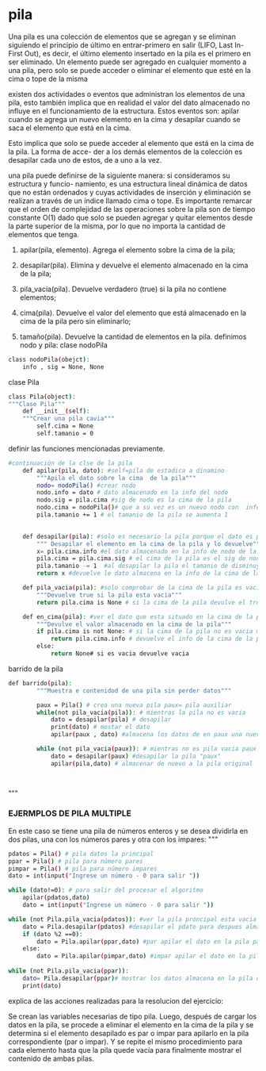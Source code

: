 # pila

Una pila es una colección de elementos que se agregan y se eliminan siguiendo el principio de último en entrar-primero en salir (LIFO, Last In-First Out), es decir, el último elemento insertado en la pila es el primero en ser eliminado. Un elemento puede ser agregado en cualquier momento a una pila, pero solo se puede acceder o eliminar el elemento que esté en la cima o tope de la misma

existen dos actividades o eventos que administran los elementos de una pila, esto también implica que en realidad el valor del dato almacenado no influye en el funcionamiento de la estructura. Estos eventos son: apilar cuando se agrega un nuevo elemento en la cima y desapilar cuando se saca el elemento que está en la cima.

Esto implica que solo se puede acceder al elemento que está en la cima de la pila. La forma de acce- der a los demás elementos de la colección es desapilar cada uno de estos, de a uno a la vez.

una pila puede definirse de la siguiente manera: si consideramos su estructura y funcio- namiento, es una estructura lineal dinámica de datos que no están ordenados y cuyas actividades de inserción y eliminación se realizan a través de un índice llamado cima o tope. Es importante remarcar que el orden de complejidad de las operaciones sobre la pila son de tiempo constante O(1) dado que solo se pueden agregar y quitar elementos desde la parte superior de la misma, por lo que no importa la cantidad de elementos que tenga.

1.	apilar(pila, elemento). Agrega el elemento sobre la cima de la pila;

2.	desapilar(pila). Elimina y devuelve el elemento almacenado en la cima de la pila;

3.	pila_vacia(pila). Devuelve verdadero (true) si la pila no contiene elementos;

4.	cima(pila). Devuelve el valor del elemento que está almacenado en la cima de la pila pero sin eliminarlo;

5.	tamaño(pila). Devuelve la cantidad de elementos en la pila.
definimos nodo y pila:
clase nodoPila

```bash
class nodoPila(obejct):
    info , sig = None, None
```

clase Pila

```bash
class Pila(object):
"""Clase Pila"""
    def __init__(self):
    """Crear una pila cavia"""
        self.cima = None 
        self.tamanio = 0
```

definir las funciones mencionadas previamente.

```bash
#continuación de la clse de la pila
    def apilar(pila, dato): #self=pila de estadica a dinamino
        """Apila el dato sobre la cima  de la pila"""
        nodo= nodoPila() #crear nodo
        nodo.info = dato # dato almacenado en la info del nodo
        nodo.sig = pila.cima #sig de nodo es la cima de la pila
        nodo.cima = nodoPila()# que a su vez es un nuevo nodo con  info y sig
        pila.tamanio += 1 # el tamanio de la pila se aumenta 1
        

    def desapilar(pila): #solo es necesario la pila porque el dato es pila.cima.info
        """ Desapilar el elemento en la cima de la pila y lo devuelve"""
        x= pila.cima.info #el dato almacenado en la info de nodo de la pila
        pila.cima = pila.cima.sig # el cima de la pila es el sig de nodo (el dato anterior  de la pila)
        pila.tamanio -= 1  #al desapilar la pila el tamanio de disminuye 1
        return x #devuelve le dato almacena en la info de la cima de la pila

    def pila_vacia(pila): #solo comprobar de la cima de la pila es vacia o no
        """Devuelve true si la pila esta vacia"""
        return pila.cima is None # si la cima de la pila devulve el true sino no devuelve nada

    def en_cima(pila): #ver el dato que esta situado en la cima de la pila
        """Devulve el valor almacenado en la cima de la pila"""
        if pila.cima is not None: # si la cima de la pila no es vacia muestra la cima de la pila
            return pila.cima.info # devuelve el info de la cima de la pila
        else:
            return None# si es vacia devuelve vacia
```

barrido de la pila

```bash
def barrido(pila):
        """Muestra e contenidod de una pila sin perder datos"""

        paux = Pila() # crea una nueva pila paux= pila auxiliar
        while(not pila_vacia(pila)): # mientras la pila no es vacia
            dato = desapilar(pila) # desapilar 
            print(dato) # mostar el dato
            apilar(paux , dato) #almacena los datos de en paux una nueva pila temporal

        while (not pila_vacia(paux)): # mientras no es pila vacia paux
            dato = desapilar(paux) #desapilar la pila "paux"
            apilar(pila,dato) # almacenar de nuevo a la pila original

            
```



"""
### EJERMPLOS DE PILA MULTIPLE ###
En este caso se tiene una pila de números enteros 
y se desea dividirla en dos pilas, 
una con los números pares y otra con los impares:
"""
```bash
pdatos = Pila() # pila datos la principal
ppar = Pila() # pila para número pares
pimpar = Pila() # pila para número impares
dato = int(input("Ingrese un número - 0 para salir "))

while (dato!=0): # para salir del procesar el algoritmo
    apilar(pdatos,dato)
    dato = int(input("Ingrese un número - 0 para salir "))

while (not Pila.pila_vacia(pdatos)): #ver la pila proncipal esta vacia o no
    dato = Pila.desapilar(pdatos) #desapilar el pdato para despues almacena de otro pila
    if (dato %2 ==0):
        dato = Pila.apilar(ppar,dato) #par apilar el dato en la pila par
    else:
        dato = Pila.apilar(pimpar,dato) #impar apilar el dato en la pila impar
    
while (not Pila.pila_vacia(ppar)):
    dato= Pila.desapilar(ppar)# mostrar los datos almacena en la pila de par o impar
    print(dato)

```
explica de las acciones realizadas para la resolucion del ejercicio:

Se crean las variables necesarias de tipo pila. Luego, después de cargar los datos en la pila, se procede a eliminar el elemento en la cima de la pila y se determina si el elemento desapilado es par o impar para apilarlo en la pila correspondiente (par o impar). Y se repite el mismo procedimiento para cada elemento hasta que la pila quede vacía para finalmente mostrar el contenido de ambas pilas.
